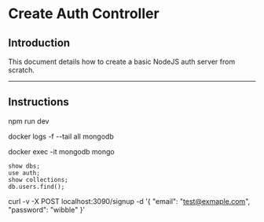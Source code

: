 # Create Auth Controller

## Introduction

This document details how to create a basic NodeJS auth server from scratch.

---

## Instructions

npm run dev

docker logs -f --tail all mongodb

docker exec -it mongodb mongo

    show dbs;
    use auth;
    show collections;
    db.users.find();

curl -v  -X POST localhost:3090/signup -d '{ "email": "test@exmaple.com", "password": "wibble" }'